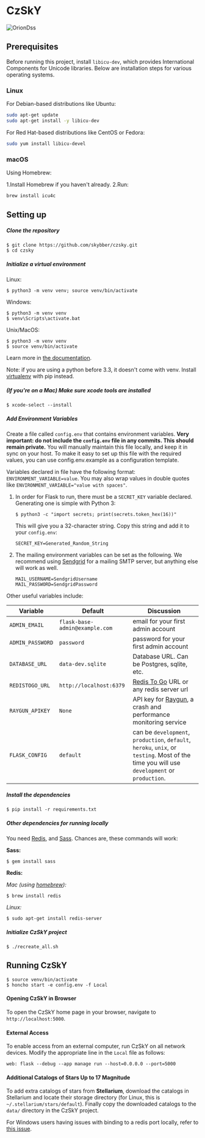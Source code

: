 # CzSkY

![OrionDss](https://user-images.githubusercontent.com/2523097/195431903-615c48f6-4268-4441-bf66-7120a29319fa.png)

## Prerequisites 

Before running this project, install `libicu-dev`, which provides International Components for Unicode libraries. Below are installation steps for various operating systems.

### Linux

For Debian-based distributions like Ubuntu:

```sh
sudo apt-get update
sudo apt-get install -y libicu-dev
```

For Red Hat-based distributions like CentOS or Fedora:

```sh
sudo yum install libicu-devel
```

### macOS

Using Homebrew:

1.Install Homebrew if you haven't already.
2.Run:

```sh
brew install icu4c
```

## Setting up

##### Clone the repository

```
$ git clone https://github.com/skybber/czsky.git
$ cd czsky
```

##### Initialize a virtual environment

Linux:
```
$ python3 -m venv venv; source venv/bin/activate
```

Windows:
```
$ python3 -m venv venv
$ venv\Scripts\activate.bat
```

Unix/MacOS:
```
$ python3 -m venv venv
$ source venv/bin/activate
```
Learn more in [the documentation](https://docs.python.org/3/library/venv.html#creating-virtual-environments).

Note: if you are using a python before 3.3, it doesn't come with venv. Install [virtualenv](https://docs.python-guide.org/dev/virtualenvs/#lower-level-virtualenv) with pip instead.

##### (If you're on a Mac) Make sure xcode tools are installed

```
$ xcode-select --install
```

##### Add Environment Variables

Create a file called `config.env` that contains environment variables. **Very important: do not include the `config.env` 
file in any commits. This should remain private.** You will manually maintain this file locally, and keep it in sync on your host.
To make it easy to set up this file with the required values, you can use config.env.example as a configuration template.

Variables declared in file have the following format: `ENVIRONMENT_VARIABLE=value`. You may also wrap values in double quotes like `ENVIRONMENT_VARIABLE="value with spaces"`.

1. In order for Flask to run, there must be a `SECRET_KEY` variable declared. Generating one is simple with Python 3:

   ```
   $ python3 -c "import secrets; print(secrets.token_hex(16))"
   ```

   This will give you a 32-character string. Copy this string and add it to your `config.env`:

   ```
   SECRET_KEY=Generated_Random_String
   ```

2. The mailing environment variables can be set as the following.
   We recommend using [Sendgrid](https://sendgrid.com) for a mailing SMTP server, but anything else will work as well.

   ```
   MAIL_USERNAME=SendgridUsername
   MAIL_PASSWORD=SendgridPassword
   ```

Other useful variables include:

| Variable        | Default   | Discussion  |
| --------------- |-------------| -----|
| `ADMIN_EMAIL`   | `flask-base-admin@example.com` | email for your first admin account |
| `ADMIN_PASSWORD`| `password`                     | password for your first admin account |
| `DATABASE_URL`  | `data-dev.sqlite`              | Database URL. Can be Postgres, sqlite, etc. |
| `REDISTOGO_URL` | `http://localhost:6379`        | [Redis To Go](https://redistogo.com) URL or any redis server url |
| `RAYGUN_APIKEY` | `None`                         | API key for [Raygun](https://raygun.com/raygun-providers/python), a crash and performance monitoring service |
| `FLASK_CONFIG`  | `default`                      | can be `development`, `production`, `default`, `heroku`, `unix`, or `testing`. Most of the time you will use `development` or `production`. |


##### Install the dependencies

```
$ pip install -r requirements.txt
```

##### Other dependencies for running locally

You need [Redis](http://redis.io/), and [Sass](http://sass-lang.com/). Chances are, these commands will work:


**Sass:**

```
$ gem install sass
```

**Redis:**

_Mac (using [homebrew](http://brew.sh/)):_

```
$ brew install redis
```

_Linux:_

```
$ sudo apt-get install redis-server
```


##### Initialize CzSkY project

```
$ ./recreate_all.sh
```

## Running CzSkY

```
$ source venv/bin/activate
$ honcho start -e config.env -f Local
```

#### Opening CzSkY in Browser
To open the CzSkY home page in your browser, navigate to `http://localhost:5000`.

#### External Access
To enable access from an external computer, run CzSkY on all network devices. Modify the appropriate line in the `Local` file as follows:

```
web: flask --debug --app manage run --host=0.0.0.0 --port=5000 
```

#### Additional Catalogs of Stars Up to 17 Magnitude
To add extra catalogs of stars from **Stellarium**, download the catalogs in Stellarium and locate their storage directory (for Linux, this is `~/.stellarium/stars/default`). Finally copy the downloaded catalogs to the `data/` directory in the CzSkY project.

For Windows users having issues with binding to a redis port locally, refer to [this issue](https://github.com/hack4impact/flask-base/issues/132).

